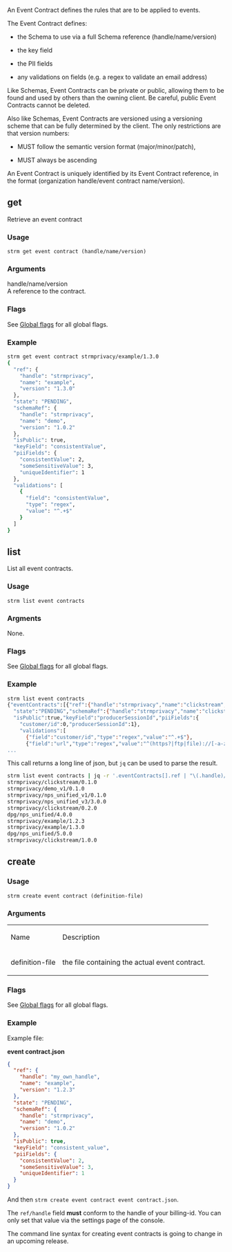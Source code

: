 An Event Contract defines the rules that are to be applied to events.

The Event Contract defines:

-   the Schema to use via a full Schema reference (handle/name/version)

-   the key field

-   the PII fields

-   any validations on fields (e.g. a regex to validate an email
    address)

Like Schemas, Event Contracts can be private or public, allowing them to
be found and used by others than the owning client. Be careful, public
Event Contracts cannot be deleted.

Also like Schemas, Event Contracts are versioned using a versioning
scheme that can be fully determined by the client. The only restrictions
are that version numbers:

-   MUST follow the semantic version format (major/minor/patch),

-   MUST always be ascending

An Event Contract is uniquely identified by its Event Contract
reference, in the format (organization handle/event contract
name/version).

## get

Retrieve an event contract

### Usage

`strm get event contract (handle/name/version)`

### Arguments

handle/name/version  
A reference to the contract.

### Flags

See [Global flags](/cli-index.md#global-flags) for all global flags.

### Example

```bash
strm get event contract strmprivacy/example/1.3.0
{
  "ref": {
    "handle": "strmprivacy",
    "name": "example",
    "version": "1.3.0"
  },
  "state": "PENDING",
  "schemaRef": {
    "handle": "strmprivacy",
    "name": "demo",
    "version": "1.0.2"
  },
  "isPublic": true,
  "keyField": "consistentValue",
  "piiFields": {
    "consistentValue": 2,
    "someSensitiveValue": 3,
    "uniqueIdentifier": 1
  },
  "validations": [
    {
      "field": "consistentValue",
      "type": "regex",
      "value": "^.+$"
    }
  ]
}
```

## list

List all event contracts.

### Usage

`strm list event contracts`

### Argments

None.

### Flags

See [Global flags](/cli-index.md#global-flags) for all global flags.

### Example

```bash
strm list event contracts
{"eventContracts":[{"ref":{"handle":"strmprivacy","name":"clickstream","version":"0.1.0"},
  "state":"PENDING","schemaRef":{"handle":"strmprivacy","name":"clickstream","version":"0.1.0"},
  "isPublic":true,"keyField":"producerSessionId","piiFields":{
    "customer/id":0,"producerSessionId":1},
    "validations":[
      {"field":"customer/id","type":"regex","value":"^.+$"},
      {"field":"url","type":"regex","value":"^(https?|ftp|file)://[-a-zA-Z0-9+&@#/%?=
...
```

This call returns a long line of json, but `jq` can be used to parse the
result.

```bash
strm list event contracts | jq -r '.eventContracts[].ref | "\(.handle)/\(.name)/\(.version)"'
strmprivacy/clickstream/0.1.0
strmprivacy/demo_v1/0.1.0
strmprivacy/nps_unified_v1/0.1.0
strmprivacy/nps_unified_v3/3.0.0
strmprivacy/clickstream/0.2.0
dpg/nps_unified/4.0.0
strmprivacy/example/1.2.3
strmprivacy/example/1.3.0
dpg/nps_unified/5.0.0
strmprivacy/clickstream/1.0.0
```

## create

### Usage

`strm create event contract (definition-file)`

### Arguments

<table style={{"width":"100%","display":"table"}}>
<colgroup>
<col style={{"width":"50%"}} />
<col style={{"width":"50%"}} />
</colgroup>
<tbody>
<tr class="odd">
<td><p>Name</p></td>
<td><p>Description</p></td>
</tr>
<tr class="even">
<td><p>definition-file</p></td>
<td><p>the file containing the actual event
contract.</p></td>
</tr>
</tbody>
</table>

### Flags

See [Global flags](/cli-index.md#global-flags) for all global flags.

### Example

Example file:

**event contract.json**

```json
{
  "ref": {
    "handle": "my_own_handle",
    "name": "example",
    "version": "1.2.3"
  },
  "state": "PENDING",
  "schemaRef": {
    "handle": "strmprivacy",
    "name": "demo",
    "version": "1.0.2"
  },
  "isPublic": true,
  "keyField": "consistent_value",
  "piiFields": {
    "consistentValue": 2,
    "someSensitiveValue": 3,
    "uniqueIdentifier": 1
  }
}
```

And then `strm create event contract event contract.json`.

The `ref/handle` field **must** conform to the handle of your
billing-id. You can only set that value via the settings page of the
console.

The command line syntax for creating event contracts is going to change
in an upcoming release.
